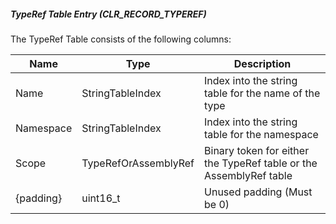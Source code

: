 ##### TypeRef Table Entry (CLR_RECORD_TYPEREF)
The TypeRef Table consists of the following columns:

| Name      | Type                 | Description  
|-----------|----------------------|------------  
| Name      | StringTableIndex     | Index into the string table for the name of the type
| Namespace | StringTableIndex     | Index into the string table for the namespace
| Scope     | TypeRefOrAssemblyRef | Binary token for either the TypeRef table or the AssemblyRef table
| {padding} | uint16_t             | Unused padding (Must be 0)
